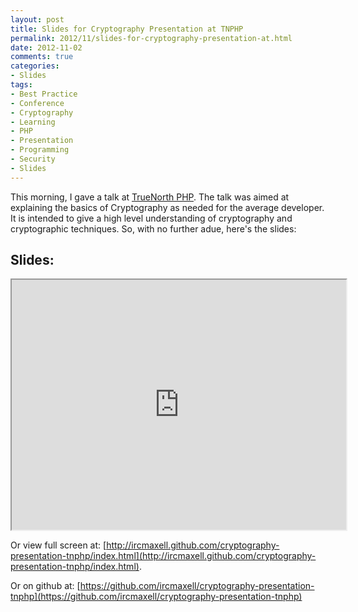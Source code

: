 ```yaml
---
layout: post
title: Slides for Cryptography Presentation at TNPHP
permalink: 2012/11/slides-for-cryptography-presentation-at.html
date: 2012-11-02
comments: true
categories:
- Slides
tags:
- Best Practice
- Conference
- Cryptography
- Learning
- PHP
- Presentation
- Programming
- Security
- Slides
---
```


This morning, I gave a talk at [TrueNorth PHP](http://www.truenorthphp.ca/). The talk was aimed at explaining the basics of Cryptography as needed for the average developer. It is intended to give a high level understanding of cryptography and cryptographic techniques. So, with no further adue, here's the slides:

<!--more-->
## Slides:

<iframe height="400" src="http://ircmaxell.github.com/cryptography-presentation-tnphp/index.html" width="535"></iframe>


Or view full screen at: [http://ircmaxell.github.com/cryptography-presentation-tnphp/index.html](http://ircmaxell.github.com/cryptography-presentation-tnphp/index.html).



Or on github at: [https://github.com/ircmaxell/cryptography-presentation-tnphp](https://github.com/ircmaxell/cryptography-presentation-tnphp)
